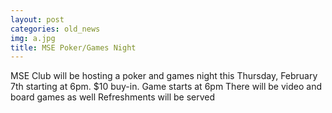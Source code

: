 ```yaml
---
layout: post
categories: old_news
img: a.jpg
title: MSE Poker/Games Night
---
```


MSE Club will be hosting a poker and games night this Thursday, February 7th starting at 6pm.
$10 buy-in. Game starts at 6pm
There will be video and board games as well
Refreshments will be served

